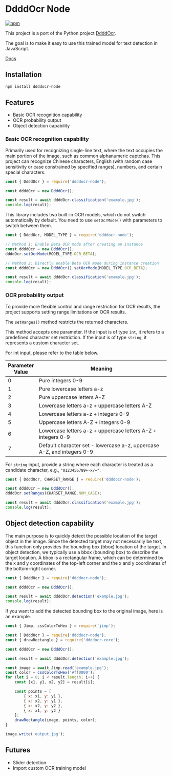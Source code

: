 # DdddOcr Node

[![npm](https://img.shields.io/npm/v/ddddocr-node.svg)](https://www.npmjs.com/package/ddddocr-node)

This project is a port of the Python project [DdddOcr](https://github.com/sml2h3/ddddocr). 

The goal is to make it easy to use this trained model for text detection in JavaScript.

[Docs](https://rhy3h.github.io/ddddocr-node/)

## Installation

```sh
npm install ddddocr-node
```

## Features

 - Basic OCR recognition capability
 - OCR probability output
 - Object detection capability

### Basic OCR recognition capability

Primarily used for recognizing single-line text, where the text occupies the main portion of the image, such as common alphanumeric captchas. This project can recognize Chinese characters, English (with random case sensitivity or case constrained by specified ranges), numbers, and certain special characters.

```js
const { DdddOcr } = require('ddddocr-node');

const ddddOcr = new DdddOcr();

const result = await ddddOcr.classification('example.jpg');
console.log(result);
```

This library includes two built-in OCR models, which do not switch automatically by default. You need to use `setOcrMode()` with parameters to switch between them.

```js
const { DdddOcr, MODEL_TYPE } = require('ddddocr-node');

// Method 1: Enable Beta OCR mode after creating an instance
const ddddOcr = new DdddOcr();
ddddOcr.setOcrMode(MODEL_TYPE.OCR_BETA);

// Method 2: Directly enable Beta OCR mode during instance creation
const ddddOcr = new DdddOcr().setOcrMode(MODEL_TYPE.OCR_BETA);

const result = await ddddOcr.classification('example.jpg');
console.log(result);
```

### OCR probability output

To provide more flexible control and range restriction for OCR results, the project supports setting range limitations on OCR results.

The `setRanges()` method restricts the returned characters.

This method accepts one parameter. If the input is of type `int`, it refers to a predefined character set restriction. If the input is of type `string`, it represents a custom character set.

For int input, please refer to the table below.

| Parameter <br/> Value | Meaning                                                                |
|-----------------------|------------------------------------------------------------------------|
| 0                     | Pure integers 0-9                                                      |
| 1                     | Pure lowercase letters a-z                                             |
| 2                     | Pure uppercase letters A-Z                                             |
| 3                     | Lowercase letters a-z + uppercase letters A-Z                          |
| 4                     | Lowercase letters a-z + integers 0-9                                   |
| 5                     | Uppercase letters A-Z + integers 0-9                                   |
| 6                     | Lowercase letters a-z + uppercase letters A-Z + integers 0-9           |
| 7                     | Default character set - lowercase a-z, uppercase A-Z, and integers 0-9 |

For `string` input, provide a string where each character is treated as a candidate character, e.g., `"0123456789+-x/="`.

```js
const { DdddOcr, CHARSET_RANGE } = require('ddddocr-node');

const ddddOcr = new DdddOcr();
ddddOcr.setRanges(CHARSET_RANGE.NUM_CASE);

const result = await ddddOcr.classification('example.jpg');
console.log(result);
```

## Object detection capability

The main purpose is to quickly detect the possible location of the target object in the image. Since the detected target may not necessarily be text, this function only provides the bounding box (bbox) location of the target. In object detection, we typically use a bbox (bounding box) to describe the target location. A bbox is a rectangular frame, which can be determined by the x and y coordinates of the top-left corner and the x and y coordinates of the bottom-right corner.

```js
const { DdddOcr } = require('ddddocr-node');

const ddddOcr = new DdddOcr();

const result = await ddddOcr.detection('example.jpg');
console.log(result);
```

If you want to add the detected bounding box to the original image, here is an example.

```js
const { Jimp, cssColorToHex } = require('jimp');

const { DdddOcr } = require('ddddocr-node');
const { drawRectangle } = require('ddddocr-core');

const ddddOcr = new DdddOcr();

const result = await ddddOcr.detection('example.jpg');

const image = await Jimp.read('example.jpg');
const color = cssColorToHex('#ff0000');
for (let i = 0; i < result.length; i++) {
    const [x1, y1, x2, y2] = result[i];

    const points = [
        { x: x1, y: y1 },
        { x: x2, y: y1 },
        { x: x2, y: y2 },
        { x: x1, y: y2 }
    ];
    drawRectangle(image, points, color);
}

image.write('output.jpg');
```

## Futures

 - Slider detection
 - Import custom OCR training model
